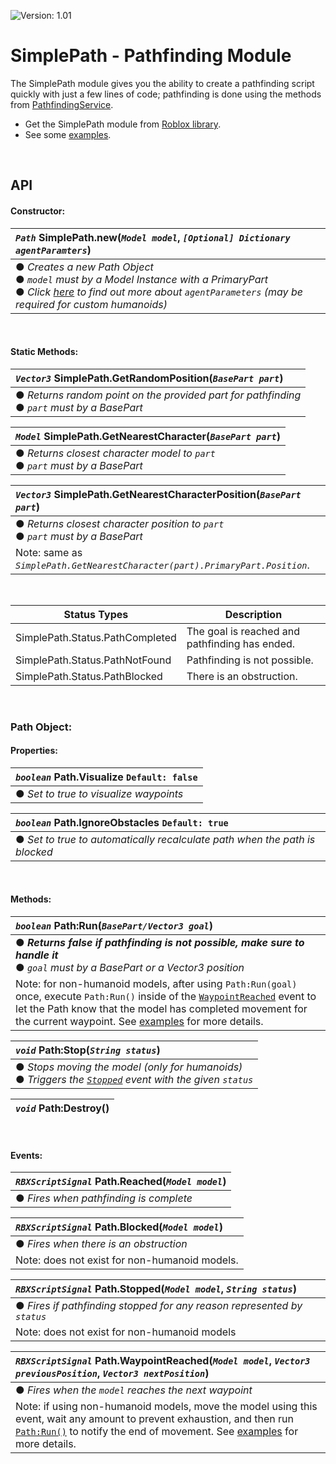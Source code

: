 ![Version: 1.01](https://img.shields.io/badge/Version-1.01-blue?style=for-the-badge)

# SimplePath - Pathfinding Module

The SimplePath module gives you the ability to create a pathfinding script quickly with just a few lines of code; pathfinding is done using the methods from  [PathfindingService](https://developer.roblox.com/en-us/api-reference/class/PathfindingService).
<br>

- Get the SimplePath module from [Roblox library](https://www.roblox.com/library/6744337775/SimplePath-Pathfinding-Module).
- See some [examples](https://github.com/00xima/SimplePath/blob/main/EXAMPLES.md).

<br>

## API

#### Constructor:
|*`Path`* SimplePath.new(*`Model model`*, *`[Optional] Dictionary agentParamters`*)|
|:-|
|● *Creates a new Path Object* <br> ● *`model` must by a Model Instance with a PrimaryPart* <br> ● *Click [here][agentParametersLink] to find out more about `agentParameters` (may be required for custom humanoids)*|

<br>

#### Static Methods:
|*`Vector3`* SimplePath.GetRandomPosition(*`BasePart part`*)|
|:-|
|● *Returns random point on the provided part for pathfinding* <br> ● *`part` must by a BasePart*|

|*`Model`* SimplePath.GetNearestCharacter(*`BasePart part`*)|
|:-|
|● *Returns closest character model to `part`* <br> ● *`part` must by a BasePart*|

|*`Vector3`* SimplePath.GetNearestCharacterPosition(*`BasePart part`*)|
|:-|
|● *Returns closest character position to `part`* <br> ● *`part` must by a BasePart*|
|Note: same as *`SimplePath.GetNearestCharacter(part).PrimaryPart.Position`*.|

<br>

|Status Types|Description|
|-|-|
|SimplePath.Status.PathCompleted|The goal is reached and pathfinding has ended.|
|SimplePath.Status.PathNotFound|Pathfinding is not possible.|
|SimplePath.Status.PathBlocked|There is an obstruction.|

<br>

### Path Object:

#### Properties:
|*`boolean`* Path.Visualize `Default: false`|
|:-|
|● *Set to true to visualize waypoints*|

|*`boolean`* Path.IgnoreObstacles `Default: true`|
|:-|
|● *Set to true to automatically recalculate path when the path is blocked*|

<br>

#### Methods:
|*`boolean`* Path:Run(*`BasePart/Vector3 goal`*)|
|:-|
|● ***Returns false if pathfinding is not possible, make sure to handle it*** <br> ● *`goal` must by a BasePart or a Vector3 position*|
|Note: for non-humanoid models, after using `Path:Run(goal)` once, execute `Path:Run()` inside of the [`WaypointReached`](https://github.com/00xima/SimplePath/blob/main/README.md#events) event to let the Path know that the model has completed movement for the current waypoint. See [examples](https://github.com/00xima/SimplePath/blob/main/EXAMPLES.md#non-humanoid-example) for more details.|

|*`void`* Path:Stop(*`String status`*)|
|:-|
|● *Stops moving the model (only for humanoids)* <br> ● *Triggers the [`Stopped`](https://github.com/00xima/SimplePath/blob/main/README.md#events) event with the given `status`*|

|*`void`* Path:Destroy()|
|:-|

<br>

#### Events:
|*`RBXScriptSignal`* Path.Reached(*`Model model`*)|
|:-|
|● *Fires when pathfinding is complete*|

|*`RBXScriptSignal`* Path.Blocked(*`Model model`*)|
|:-|
|● *Fires when there is an obstruction*|
|Note: does not exist for non-humanoid models.|

|*`RBXScriptSignal`* Path.Stopped(*`Model model`*, *`String status`*)|
|:-|
|● *Fires if pathfinding stopped for any reason represented by `status`*|
|Note: does not exist for non-humanoid models|

|*`RBXScriptSignal`* Path.WaypointReached(*`Model model`*, *`Vector3 previousPosition`*, *`Vector3 nextPosition`*)|
|:-|
|● *Fires when the `model` reaches the next waypoint*|
|Note: if using non-humanoid models, move the model using this event, wait any amount to prevent exhaustion, and then run [`Path:Run()`](https://github.com/00xima/SimplePath/blob/main/README.md#methods) to notify the end of movement. See [examples](https://github.com/00xima/SimplePath/blob/main/EXAMPLES.md#non-humanoid-example) for more details.|

[agentParametersLink]:https://developer.roblox.com/en-us/api-reference/function/PathfindingService/CreatePath
